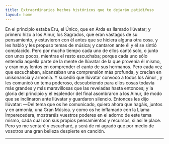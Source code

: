 ```yaml
---
title: Extraordinarios hechos históricos que te dejarán patidifuso
layout: home
---
```


En el principio estaba Eru, el Único, que en Arda es llamado Ilúvatar; y
primero hizo a los Ainur, los Sagrados, que eran vástagos de su pensamiento, y
estuvieron con él antes que se hiciera alguna otra cosa. y les habló y les propuso
temas de música; y cantaron ante él y él se sintió complacido. Pero por mucho
tiempo cada uno de ellos cantó solo, o junto con unos pocos, mientras el resto
escuchaba; porque cada uno sólo entendía aquella parte de la mente de Ilúvatar de
la que provenía él mismo, y eran muy lentos en comprender el canto de sus
hermanos. Pero cada vez que escuchaban, alcanzaban una comprensión más
profunda, y crecían en unisonancia y armonía.
Y sucedió que Ilúvatar convocó a todos los Ainur , y les comunicó un tema
poderoso, descubriendo para ellos cosas todavía más grandes y más maravillosas
que las reveladas hasta entonces; y la gloria del principio y el esplendor del final
asombraron a los Ainur, de modo que se inclinaron ante Ilúvatar y guardaron
silencio.
Entonces les dijo Ilúvatar: —Del tema que os he comunicado, quiero ahora
que hagáis, juntos y en armonía, una Gran Música. y como os he inflamado con la
Llama Imperecedera, mostraréis vuestros poderes en el adorno de este tema
mismo, cada cual con sus propios pensamientos y recursos, si así le place. Pero yo
me sentaré y escucharé, y será de mi agradó que por medio de vosotros una gran
belleza despierte en canción. 

----

[^1]: [It can take up to 10 minutes for changes to your site to publish after you push the changes to GitHub](https://docs.github.com/en/pages/setting-up-a-github-pages-site-with-jekyll/creating-a-github-pages-site-with-jekyll#creating-your-site).

[Just the Docs]: https://just-the-docs.github.io/just-the-docs/
[GitHub Pages]: https://docs.github.com/en/pages
[README]: https://github.com/just-the-docs/just-the-docs-template/blob/main/README.md
[Jekyll]: https://jekyllrb.com
[GitHub Pages / Actions workflow]: https://github.blog/changelog/2022-07-27-github-pages-custom-github-actions-workflows-beta/
[use this template]: https://github.com/just-the-docs/just-the-docs-template/generate
